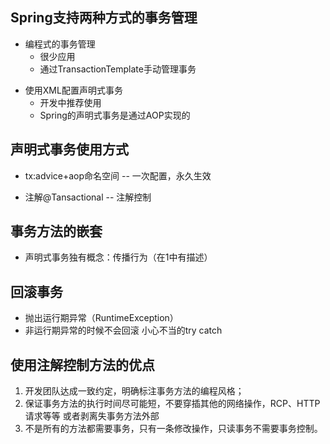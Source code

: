## Spring支持两种方式的事务管理
* 编程式的事务管理
    * 很少应用  
    * 通过TransactionTemplate手动管理事务

+ 使用XML配置声明式事务
    + 开发中推荐使用
    + Spring的声明式事务是通过AOP实现的

## 声明式事务使用方式
* tx:advice+aop命名空间 -- 一次配置，永久生效

* 注解@Tansactional -- 注解控制

## 事务方法的嵌套
* 声明式事务独有概念：传播行为（在1中有描述）

## 回滚事务
* 抛出运行期异常（RuntimeException）
* 非运行期异常的时候不会回滚 小心不当的try catch

## 使用注解控制方法的优点
1. 开发团队达成一致约定，明确标注事务方法的编程风格；
1. 保证事务方法的执行时间尽可能短，不要穿插其他的网络操作，RCP、HTTP请求等等 或者剥离失事务方法外部
1. 不是所有的方法都需要事务，只有一条修改操作，只读事务不需要事务控制。

